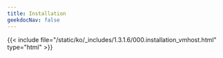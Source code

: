 ```yaml
---
title: Installation
geekdocNav: false
---
```

{{< include file="/static/ko/_includes/1.3.1.6/000.installation_vmhost.html" type="html" >}}